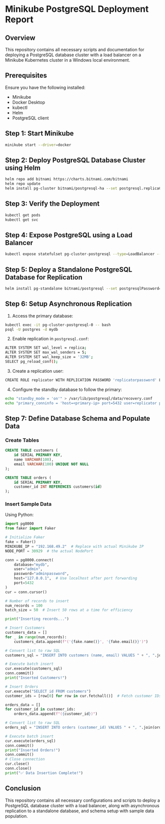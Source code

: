 # Minikube PostgreSQL Deployment Report

## Overview
This repository contains all necessary scripts and documentation for deploying a PostgreSQL database cluster with a load balancer on a Minikube Kubernetes cluster in a Windows local environment.

## Prerequisites
Ensure you have the following installed:
- Minikube
- Docker Desktop
- kubectl
- Helm
- PostgreSQL client

## Step 1: Start Minikube
```sh
minikube start --driver=docker
```

## Step 2: Deploy PostgreSQL Database Cluster using Helm
```sh
helm repo add bitnami https://charts.bitnami.com/bitnami
helm repo update
helm install pg-cluster bitnami/postgresql-ha --set postgresql.replicaCount=2
```

## Step 3: Verify the Deployment
```sh
kubectl get pods
kubectl get svc
```

## Step 4: Expose PostgreSQL using a Load Balancer
```sh
kubectl expose statefulset pg-cluster-postgresql --type=LoadBalancer --port=5432 --name=pg-loadbalancer
```

## Step 5: Deploy a Standalone PostgreSQL Database for Replication
```sh
helm install pg-standalone bitnami/postgresql --set postgresqlPassword=adminpassword
```

## Step 6: Setup Asynchronous Replication
1. Access the primary database:
```sh
kubectl exec -it pg-cluster-postgresql-0 -- bash
psql -U postgres -d mydb
```
2. Enable replication in `postgresql.conf`:
```sh
ALTER SYSTEM SET wal_level = replica;
ALTER SYSTEM SET max_wal_senders = 5;
ALTER SYSTEM SET wal_keep_size = '32MB';
SELECT pg_reload_conf();
```
3. Create a replication user:
```sh
CREATE ROLE replicator WITH REPLICATION PASSWORD 'replicatorpassword' LOGIN;
```
4. Configure the standby database to follow the primary:
```sh
echo "standby_mode = 'on'" > /var/lib/postgresql/data/recovery.conf
echo "primary_conninfo = 'host=<primary-ip> port=5432 user=replicator password=replicatorpassword'" >> /var/lib/postgresql/data/recovery.conf
```

## Step 7: Define Database Schema and Populate Data
### Create Tables
```sql
CREATE TABLE customers (
    id SERIAL PRIMARY KEY,
    name VARCHAR(100),
    email VARCHAR(100) UNIQUE NOT NULL
);

CREATE TABLE orders (
    id SERIAL PRIMARY KEY,
    customer_id INT REFERENCES customers(id)
);
```

### Insert Sample Data
Using Python:
```python
import pg8000
from faker import Faker

# Initialize Faker
fake = Faker()
MINIKUBE_IP = "192.168.49.2"  # Replace with actual Minikube IP
NODE_PORT = 30929  # the actual NodePort

conn = pg8000.connect(
    database="mydb",
    user="admin",
    password="adminpassword",
    host="127.0.0.1",  # Use localhost after port forwarding
    port=5432
)
cur = conn.cursor()

# Number of records to insert
num_records = 100
batch_size = 50  # Insert 50 rows at a time for efficiency

print("Inserting records...")

# Insert Customers
customers_data = []
for _ in range(num_records):
    customers_data.append(f"('{fake.name()}', '{fake.email()}')")

# Convert list to raw SQL
customers_sql = "INSERT INTO customers (name, email) VALUES " + ", ".join(customers_data)

# Execute batch insert
cur.execute(customers_sql)
conn.commit()
print("Inserted Customers!")

# Insert Orders
cur.execute("SELECT id FROM customers")
customer_ids = [row[0] for row in cur.fetchall()]  # Fetch customer IDs

orders_data = []
for customer_id in customer_ids:
    orders_data.append(f"({customer_id})")

# Convert list to raw SQL
orders_sql = "INSERT INTO orders (customer_id) VALUES " + ", ".join(orders_data)

# Execute batch insert
cur.execute(orders_sql)
conn.commit()
print("Inserted Orders!")
conn.commit()
# Close connection
cur.close()
conn.close()
print("✅ Data Insertion Complete!")
```

## Conclusion
This repository contains all necessary configurations and scripts to deploy a PostgreSQL database cluster with a load balancer, along with asynchronous replication to a standalone database, and schema setup with sample data population.


